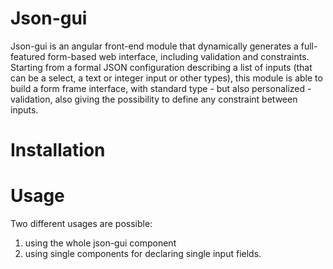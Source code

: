 # Json-gui

Json-gui is an angular front-end module that dynamically generates a full-featured form-based web interface, including validation and constraints.
Starting from a formal JSON configuration describing a list of inputs (that can be a select, a text or integer input or other types), this module is able to build a form frame interface, with standard type - but also personalized - validation, also giving the possibility to define any constraint between inputs. 

# Installation

# Usage

Two different usages are possible:
1. using the whole json-gui component
2. using single components for declaring single input fields.


